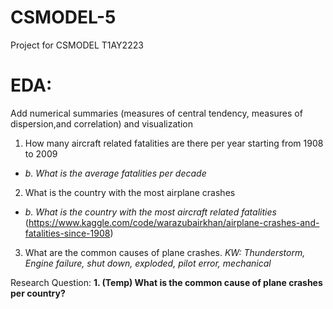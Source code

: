 # CSMODEL-5
Project for CSMODEL T1AY2223


# EDA:
Add numerical summaries (measures of central tendency, measures of dispersion,and correlation) and visualization

1. How many aircraft related fatalities are there per year starting from 1908 to 2009
- *b. What is the average fatalities per decade*

2. What is the country with the most airplane crashes
- *b. What is the country with the most aircraft related fatalities*
(https://www.kaggle.com/code/warazubairkhan/airplane-crashes-and-fatalities-since-1908)

3. What are the common causes of plane crashes.
*KW: Thunderstorm, Engine failure, shut down, exploded, pilot error, mechanical*

Research Question:
**1. (Temp) What is the common cause of plane crashes per country?**